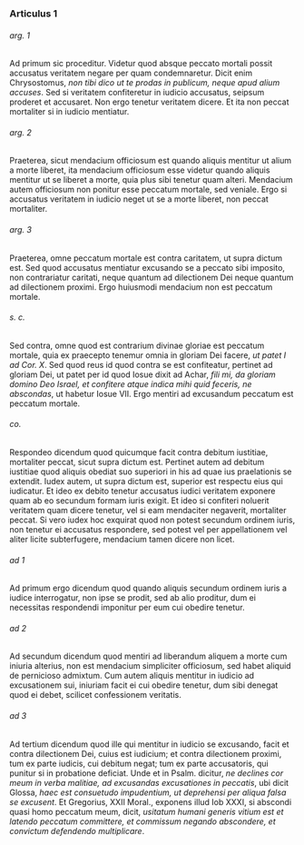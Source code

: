 ### Articulus 1

###### arg. 1
Ad primum sic proceditur. Videtur quod absque peccato mortali possit accusatus veritatem negare per quam condemnaretur. Dicit enim Chrysostomus, *non tibi dico ut te prodas in publicum, neque apud alium accuses*. Sed si veritatem confiteretur in iudicio accusatus, seipsum proderet et accusaret. Non ergo tenetur veritatem dicere. Et ita non peccat mortaliter si in iudicio mentiatur.

###### arg. 2
Praeterea, sicut mendacium officiosum est quando aliquis mentitur ut alium a morte liberet, ita mendacium officiosum esse videtur quando aliquis mentitur ut se liberet a morte, quia plus sibi tenetur quam alteri. Mendacium autem officiosum non ponitur esse peccatum mortale, sed veniale. Ergo si accusatus veritatem in iudicio neget ut se a morte liberet, non peccat mortaliter.

###### arg. 3
Praeterea, omne peccatum mortale est contra caritatem, ut supra dictum est. Sed quod accusatus mentiatur excusando se a peccato sibi imposito, non contrariatur caritati, neque quantum ad dilectionem Dei neque quantum ad dilectionem proximi. Ergo huiusmodi mendacium non est peccatum mortale.

###### s. c.
Sed contra, omne quod est contrarium divinae gloriae est peccatum mortale, quia ex praecepto tenemur omnia in gloriam Dei facere, *ut patet I ad Cor. X*. Sed quod reus id quod contra se est confiteatur, pertinet ad gloriam Dei, ut patet per id quod Iosue dixit ad Achar, *fili mi, da gloriam domino Deo Israel, et confitere atque indica mihi quid feceris, ne abscondas*, ut habetur Iosue VII. Ergo mentiri ad excusandum peccatum est peccatum mortale.

###### co.
Respondeo dicendum quod quicumque facit contra debitum iustitiae, mortaliter peccat, sicut supra dictum est. Pertinet autem ad debitum iustitiae quod aliquis obediat suo superiori in his ad quae ius praelationis se extendit. Iudex autem, ut supra dictum est, superior est respectu eius qui iudicatur. Et ideo ex debito tenetur accusatus iudici veritatem exponere quam ab eo secundum formam iuris exigit. Et ideo si confiteri noluerit veritatem quam dicere tenetur, vel si eam mendaciter negaverit, mortaliter peccat. Si vero iudex hoc exquirat quod non potest secundum ordinem iuris, non tenetur ei accusatus respondere, sed potest vel per appellationem vel aliter licite subterfugere, mendacium tamen dicere non licet.

###### ad 1
Ad primum ergo dicendum quod quando aliquis secundum ordinem iuris a iudice interrogatur, non ipse se prodit, sed ab alio proditur, dum ei necessitas respondendi imponitur per eum cui obedire tenetur.

###### ad 2
Ad secundum dicendum quod mentiri ad liberandum aliquem a morte cum iniuria alterius, non est mendacium simpliciter officiosum, sed habet aliquid de pernicioso admixtum. Cum autem aliquis mentitur in iudicio ad excusationem sui, iniuriam facit ei cui obedire tenetur, dum sibi denegat quod ei debet, scilicet confessionem veritatis.

###### ad 3
Ad tertium dicendum quod ille qui mentitur in iudicio se excusando, facit et contra dilectionem Dei, cuius est iudicium; et contra dilectionem proximi, tum ex parte iudicis, cui debitum negat; tum ex parte accusatoris, qui punitur si in probatione deficiat. Unde et in Psalm. dicitur, *ne declines cor meum in verba malitiae, ad excusandas excusationes in peccatis*, ubi dicit Glossa, *haec est consuetudo impudentium, ut deprehensi per aliqua falsa se excusent*. Et Gregorius, XXII Moral., exponens illud Iob XXXI, si abscondi quasi homo peccatum meum, dicit, *usitatum humani generis vitium est et latendo peccatum committere, et commissum negando abscondere, et convictum defendendo multiplicare*.

